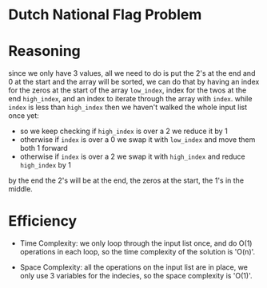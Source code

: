 # Dutch National Flag Problem

# Reasoning

since we only have 3 values, all we need to do is put the 2's at the end and 0 at the start and the array will be sorted, we can do that by having an index for the zeros at the start of the array `low_index`, index for the twos at the end `high_index`, and an index to iterate through the array with `index`.
while `index` is less than `high_index` then we haven't walked the whole input list once yet:

- so we keep checking if `high_index` is over a 2 we reduce it by 1
- otherwise if `index` is over a 0 we swap it with `low_index` and move them both 1 forward
- otherwise if `index` is over a 2 we swap it with `high_index` and reduce `high_index` by 1

by the end the 2's will be at the end, the zeros at the start, the 1's in the middle.

# Efficiency

- Time Complexity: we only loop through the input list once, and do O(1) operations in each loop, so the time complexity of the solution is 'O(n)'.

- Space Complexity: all the operations on the input list are in place, we only use 3 variables for the indecies, so the space complexity is 'O(1)'.

